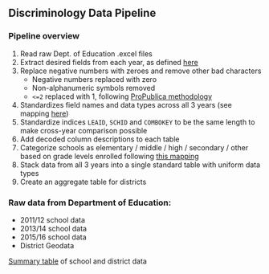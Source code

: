 ## Discriminology Data Pipeline

### Pipeline overview

1. Read raw Dept. of Education .excel files
2. Extract desired fields from each year, as defined [here](https://docs.google.com/spreadsheets/d/1Z7BwQ8Sd20Q57UsgkTzopSzbJy3hz2sq2qed4I9kkQI/edit#gid=1997820201)
3. Replace negative numbers with zeroes and remove other bad characters
   - Negative numbers replaced with zero
   - Non-alphanumeric symbols removed
   - `<=2` replaced with 1, following [ProPublica methodology](https://projects.propublica.org/miseducation/methodology)
4. Standardizes field names and data types across all 3 years (see mapping [here](https://docs.google.com/spreadsheets/d/1JAyg1wv83FDjvOWV-zvrS8oWWRFRD6U5ZMnppoQpsoE/edit?usp=sharing))
5. Standardize indices `LEAID`, `SCHID` and `COMBOKEY` to be the same length to make cross-year comparison possible
6. Add decoded column descriptions to each table
7. Categorize schools as elementary / middle / high / secondary / other based on grade levels enrolled following [this mapping](https://agora-file-storage-prod.s3.us-west-1.amazonaws.com/workplace/attachment/7581678860581031821?response-content-disposition=inline%3B%20filename%3D%22IMG_0281.jpg%22%3B%20filename%2A%3Dutf-8%27%27IMG_0281.jpg&X-Amz-Security-Token=IQoJb3JpZ2luX2VjEIj%2F%2F%2F%2F%2F%2F%2F%2F%2F%2FwEaCXVzLXdlc3QtMSJHMEUCIDHVLL3NIekhCF9eWDn%2FRotSSvL9OQclig70jYC96dXFAiEAuFW9sC%2B%2BmAMGKZmCN8t5nHArQ0lkxW6lVmFdp%2BmB4NoqkAQIMBAAGgw3Mzk5MzkxNzM4MTkiDPW9oyX7MoQgNq8FFyrtA8f07Ip0CU1mXkwYsUCBIBdmECp9BSWbD4MNfGacUMoxyDBcrG6ySaSMB690CKKTE4J%2FpWfsYV8WHsGEMJ7UdHfnqxr9n0nO395LU0kE1KiepCVnVRdZ%2BmA4sxhi6Lf9oZGnAlUgqQvau6DAwDbQcwcIA9uQr89NewinYqmDyVBHvoa1Y7C3MKc2uitAPscd06JaTiIKwSuF5SsTzAzgxm49Syr1XvnvVrsaOpZEVtaO0sj2jEvmLOX2wiBJDuyIRX95xoUQa9XVhb8v0lD953X9YZh36kD%2Fic%2BRAUzrt3CbXuy9gls037lfnEroZ6FUNya9a3woA16HsmZlKmYGeTNqtNjKs0IJlI7ZwouBa9JlFWKc2ley5JQ8EAGt%2BZlTTU9pEsTCb7AZlVmZfD0FNg3Lq5Pv1G3jZsqpDfp5rflPqIsqVw3Xb3P0%2Bobq13mz5YxGaRUufqkFe3WhtnnT5F7pql81sjRCNCksufRxHP8aGA3yiESMkLLwg2HKs2OzOQK1efoRhbfRu3e94L5O7JmrzDACd3pJKJQ%2F8%2B8cGNR2zF8PnBzPaJKXdB8mtPr91LvKJfTSb9mAC%2Ft9HBga2dGPMi5O4oKbidS3i0upPyMwpUUDGd6bBj2Rp8iSvPnZ1fC9oWxdjI5GuJkldnswiJqi%2BAU67wEY1%2FK8iN0ifslls30EPHM10XrqwHivnSUcC0yzgLqg0hkkw%2FRiwS0qsrIRlV81qLix4SdjavVoYBn%2FWBqA4w78CKm7ozI3JeyLLWh6lAAzY1PERD5IOt4KGlW8pOp6WO5O%2FDJdQu9iZ34ai2YblpkmhgidfyTaHdVhFeka9NwgUFzWSnCeR%2BbQkTs8OEtqt%2Bve1WI%2F4DDJOszu7HZ8UciOZS0sVMntXeDwY%2FejS0DMo50JLYBC6EEAsseTmiD5da6021PoVnzSpH08QjqFfDv%2B6qGNkxxshFbyLSvPVJjwnfaya8t2YziVeRkBFf8jAQ%3D%3D&X-Amz-Algorithm=AWS4-HMAC-SHA256&X-Amz-Date=20200710T191715Z&X-Amz-SignedHeaders=host&X-Amz-Expires=599&X-Amz-Credential=ASIA2YR6PYW54TKC3MUT%2F20200710%2Fus-west-1%2Fs3%2Faws4_request&X-Amz-Signature=ea35775177aaebcf8e88c85815b514f448c97758f4e869d23dbc2abc64714b47)
8. Stack data from all 3 years into a single standard table with uniform data types
9. Create an aggregate table for districts




### Raw data from Department of Education:

- 2011/12 school data
- 2013/14 school data
- 2015/16 school data
- District Geodata

[Summary table](https://docs.google.com/spreadsheets/d/1h2x2jN24vmPVcQ2Ia72kezs0hD-E0xkjyIhXDCgMq5I/edit#gid=0) of school and district data



